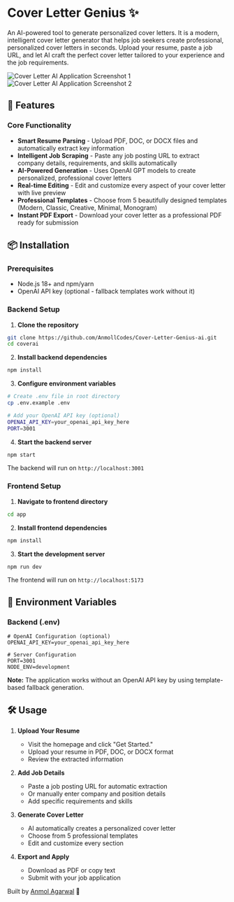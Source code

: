 # Cover Letter Genius ✨

An AI-powered tool to generate personalized cover letters. It is a modern, intelligent cover letter generator that helps job seekers create professional, personalized cover letters in seconds. Upload your resume, paste a job URL, and let AI craft the perfect cover letter tailored to your experience and the job requirements.

![Cover Letter AI Application Screenshot 1](https://i.postimg.cc/Yq0y31Jd/image.png)
![Cover Letter AI Application Screenshot 2](https://i.postimg.cc/sfv8rkcV/image.png)

## 🌟 Features

### Core Functionality
- **Smart Resume Parsing** - Upload PDF, DOC, or DOCX files and automatically extract key information
- **Intelligent Job Scraping** - Paste any job posting URL to extract company details, requirements, and skills automatically
- **AI-Powered Generation** - Uses OpenAI GPT models to create personalized, professional cover letters
- **Real-time Editing** - Edit and customize every aspect of your cover letter with live preview
- **Professional Templates** - Choose from 5 beautifully designed templates (Modern, Classic, Creative, Minimal, Monogram)
- **Instant PDF Export** - Download your cover letter as a professional PDF ready for submission

## 📦 Installation

### Prerequisites
- Node.js 18+ and npm/yarn
- OpenAI API key (optional - fallback templates work without it)

### Backend Setup

1. **Clone the repository**
```bash
git clone https://github.com/AnmollCodes/Cover-Letter-Genius-ai.git
cd coverai
```

2. **Install backend dependencies**
```bash
npm install
```

3. **Configure environment variables**
```bash
# Create .env file in root directory
cp .env.example .env

# Add your OpenAI API key (optional)
OPENAI_API_KEY=your_openai_api_key_here
PORT=3001
```

4. **Start the backend server**
```bash
npm start
```

The backend will run on `http://localhost:3001`

### Frontend Setup

1. **Navigate to frontend directory**
```bash
cd app
```

2. **Install frontend dependencies**
```bash
npm install
```

3. **Start the development server**
```bash
npm run dev
```

The frontend will run on `http://localhost:5173`

## 🔧 Environment Variables

### Backend (.env)
```env
# OpenAI Configuration (optional)
OPENAI_API_KEY=your_openai_api_key_here

# Server Configuration
PORT=3001
NODE_ENV=development
```

**Note:** The application works without an OpenAI API key by using template-based fallback generation.

## 🛠️ Usage

1. **Upload Your Resume**
   - Visit the homepage and click "Get Started."
   - Upload your resume in PDF, DOC, or DOCX format
   - Review the extracted information

2. **Add Job Details**
   - Paste a job posting URL for automatic extraction
   - Or manually enter company and position details
   - Add specific requirements and skills

3. **Generate Cover Letter**
   - AI automatically creates a personalized cover letter
   - Choose from 5 professional templates
   - Edit and customize every section

4. **Export and Apply**
   - Download as PDF or copy text
   - Submit with your job application


Built by [Anmol Agarwal](linkedin.com/in/anmol-agrawal25) 🚀  
